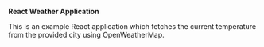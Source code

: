 **React Weather Application**

This is an example React application which fetches the current temperature from the provided city using OpenWeatherMap.